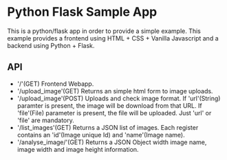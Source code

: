 # Python Flask Sample App

This is a python/flask app in order to provide a simple example. This example provides a frontend using HTML + CSS + Vanilla Javascript and a backend using Python + Flask.



## API

- '/'(GET) Frontend Webapp.
- '/upload_image'(GET) Returns an simple html form to image uploads.
- '/upload_image'(POST) Uploads and check image format. If 'url'(String) paramter is present, the image will be download from that URL. If 'file'(File) parameter is present, the file will be uploaded. Just 'url' or 'file' are mandatory.
- '/list_images'(GET) Returns a JSON list of images. Each register contains an 'id'(Image unique Id) and 'name'(Image name).
- '/analyse_image/<uuid>'(GET) Returns a JSON Object width image name, image width and image height information.
   


